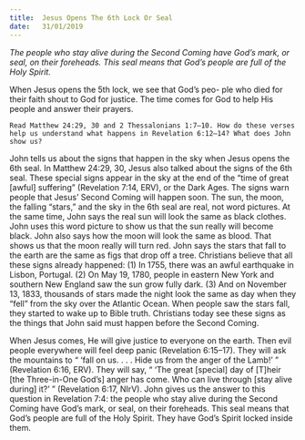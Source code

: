 ```yaml
---
title:  Jesus Opens The 6th Lock Or Seal
date:   31/01/2019
---
```


_The people who stay alive during the Second Coming have God’s mark, or seal, on their foreheads. This seal means that God’s people are full of the Holy Spirit._

When Jesus opens the 5th lock, we see that God’s peo- ple who died for their faith shout to God for justice. The time comes for God to help His people and answer their prayers.

`Read Matthew 24:29, 30 and 2 Thessalonians 1:7–10. How do these verses help us understand what happens in Revelation 6:12–14? What does John show us?`

John tells us about the signs that happen in the sky when Jesus opens the 6th seal. In Matthew 24:29, 30, Jesus also talked about the signs of the 6th seal. These special signs appear in the sky at the end of the “time of great [awful] suffering” (Revelation 7:14, ERV), or the Dark Ages. The signs warn people that Jesus’ Second Coming will happen soon. The sun, the moon, the falling “stars,” and the sky in the 6th seal are real, not word pictures. At the same time, John says the real sun will look the same as black clothes. John uses this word picture to show us that the sun really will become black. John also says how the moon will look the same as blood. That shows us that the moon really will turn red. John says the stars that fall to the earth are the same as figs that drop off a tree. Christians believe that all these signs already happened: (1) In 1755, there was an awful earthquake in Lisbon, Portugal. (2) On May 19, 1780, people in eastern New York and southern New England saw the sun grow fully dark. (3) And on November 13, 1833, thousands of stars made the night look the same as day when they “fell” from the sky over the Atlantic Ocean. When people saw the stars fall, they started to wake up to Bible truth. Christians today see these signs as the things that John said must happen before the Second Coming.

When Jesus comes, He will give justice to everyone on the earth. Then evil people everywhere will feel deep panic (Revelation 6:15–17). They will ask the mountains to “ ‘fall on us. . . . Hide us from the anger of the Lamb!’ ” (Revelation 6:16, ERV). They will say, “ ‘The great [special] day of [T]heir [the Three-in-One God’s] anger has come. Who can live through [stay alive during] it?’ ” (Revelation 6:17, NIrV). John gives us the answer to this question in Revelation 7:4: the people who stay alive during the Second Coming have God’s mark, or seal, on their foreheads. This seal means that God’s people are full of the Holy Spirit. They have God’s Spirit locked inside them.